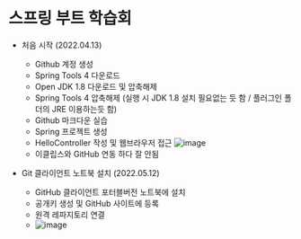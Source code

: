 스프링 부트 학습회
==================
* 처음 시작 (2022.04.13)
  - Github 계정 생성
  - Spring Tools 4 다운로드
  - Open JDK 1.8 다운로드 및 압축해제
  - Spring Tools 4 압축해제 (실행 시 JDK 1.8 설치 필요없는 듯 함 / 플러그인 폴더의 JRE 이용하는듯 함)
  - Github 마크다운 실습
  - Spring 프로젝트 생성
  - HelloController 작성 및 웹브라우저 접근
    ![image](https://user-images.githubusercontent.com/103575454/163183439-a2fe79e5-3835-4817-b10f-9c0093504dcd.png)
  - 이클립스와 GitHub 연동 하다 잘 안됨

* Git 클라이언트 노트북 설치 (2022.05.12)
  - GitHub 클라이언트 포터블버전 노트북에 설치
  - 공개키 생성 및 GitHub 사이트에 등록
  - 원격 레파지토리 연결
  - ![image](https://user-images.githubusercontent.com/103575454/168077456-4f77a83d-f8c5-4f03-a551-1efd8207c1aa.png)
